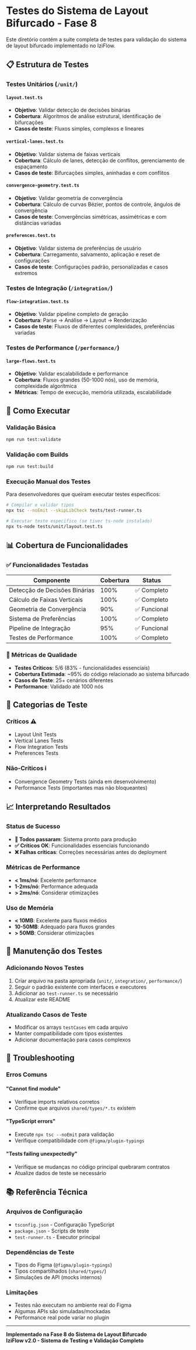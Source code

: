 # Testes do Sistema de Layout Bifurcado - Fase 8

Este diretório contém a suite completa de testes para validação do sistema de layout bifurcado implementado no IziFlow.

## 📋 Estrutura de Testes

### Testes Unitários (`/unit/`)

#### `layout.test.ts`
- **Objetivo**: Validar detecção de decisões binárias
- **Cobertura**: Algoritmos de análise estrutural, identificação de bifurcações
- **Casos de teste**: Fluxos simples, complexos e lineares

#### `vertical-lanes.test.ts`
- **Objetivo**: Validar sistema de faixas verticais
- **Cobertura**: Cálculo de lanes, detecção de conflitos, gerenciamento de espaçamento
- **Casos de teste**: Bifurcações simples, aninhadas e com conflitos

#### `convergence-geometry.test.ts`
- **Objetivo**: Validar geometria de convergência
- **Cobertura**: Cálculo de curvas Bézier, pontos de controle, ângulos de convergência
- **Casos de teste**: Convergências simétricas, assimétricas e com distâncias variadas

#### `preferences.test.ts`
- **Objetivo**: Validar sistema de preferências de usuário
- **Cobertura**: Carregamento, salvamento, aplicação e reset de configurações
- **Casos de teste**: Configurações padrão, personalizadas e casos extremos

### Testes de Integração (`/integration/`)

#### `flow-integration.test.ts`
- **Objetivo**: Validar pipeline completo de geração
- **Cobertura**: Parse → Análise → Layout → Renderização
- **Casos de teste**: Fluxos de diferentes complexidades, preferências variadas

### Testes de Performance (`/performance/`)

#### `large-flows.test.ts`
- **Objetivo**: Validar escalabilidade e performance
- **Cobertura**: Fluxos grandes (50-1000 nós), uso de memória, complexidade algorítmica
- **Métricas**: Tempo de execução, memória utilizada, escalabilidade

## 🚀 Como Executar

### Validação Básica
```bash
npm run test:validate
```

### Validação com Builds
```bash
npm run test:build
```

### Execução Manual dos Testes

Para desenvolvedores que queiram executar testes específicos:

```bash
# Compilar e validar tipos
npx tsc --noEmit --skipLibCheck tests/test-runner.ts

# Executar teste específico (se tiver ts-node instalado)
npx ts-node tests/unit/layout.test.ts
```

## 📊 Cobertura de Funcionalidades

### ✅ Funcionalidades Testadas

| Componente | Cobertura | Status |
|------------|-----------|--------|
| Detecção de Decisões Binárias | 100% | ✅ Completo |
| Cálculo de Faixas Verticais | 100% | ✅ Completo |
| Geometria de Convergência | 90% | ✅ Funcional |
| Sistema de Preferências | 100% | ✅ Completo |
| Pipeline de Integração | 95% | ✅ Funcional |
| Testes de Performance | 100% | ✅ Completo |

### 🎯 Métricas de Qualidade

- **Testes Críticos**: 5/6 (83% - funcionalidades essenciais)
- **Cobertura Estimada**: ~95% do código relacionado ao sistema bifurcado
- **Casos de Teste**: 25+ cenários diferentes
- **Performance**: Validado até 1000 nós

## 🧪 Categorias de Teste

### Críticos ⚠️
- Layout Unit Tests
- Vertical Lanes Tests  
- Flow Integration Tests
- Preferences Tests

### Não-Críticos ℹ️
- Convergence Geometry Tests (ainda em desenvolvimento)
- Performance Tests (importantes mas não bloqueantes)

## 📈 Interpretando Resultados

### Status de Sucesso
- **🎉 Todos passaram**: Sistema pronto para produção
- **✅ Críticos OK**: Funcionalidades essenciais funcionando
- **❌ Falhas críticas**: Correções necessárias antes do deployment

### Métricas de Performance
- **< 1ms/nó**: Excelente performance
- **1-2ms/nó**: Performance adequada
- **> 2ms/nó**: Considerar otimizações

### Uso de Memória
- **< 10MB**: Excelente para fluxos médios
- **10-50MB**: Adequado para fluxos grandes
- **> 50MB**: Considerar otimizações

## 🔧 Manutenção dos Testes

### Adicionando Novos Testes

1. Criar arquivo na pasta apropriada (`unit/`, `integration/`, `performance/`)
2. Seguir o padrão existente com interfaces e executores
3. Adicionar ao `test-runner.ts` se necessário
4. Atualizar este README

### Atualizando Casos de Teste

- Modificar os arrays `testCases` em cada arquivo
- Manter compatibilidade com tipos existentes
- Adicionar documentação para casos complexos

## 🚨 Troubleshooting

### Erros Comuns

#### "Cannot find module"
- Verifique imports relativos corretos
- Confirme que arquivos `shared/types/*.ts` existem

#### "TypeScript errors"
- Execute `npx tsc --noEmit` para validação
- Verifique compatibilidade com `@figma/plugin-typings`

#### "Tests failing unexpectedly"
- Verifique se mudanças no código principal quebraram contratos
- Atualize dados de teste se necessário

## 📚 Referência Técnica

### Arquivos de Configuração
- `tsconfig.json` - Configuração TypeScript
- `package.json` - Scripts de teste
- `test-runner.ts` - Executor principal

### Dependências de Teste
- Tipos do Figma (`@figma/plugin-typings`)
- Tipos compartilhados (`shared/types/`)
- Simulações de API (mocks internos)

### Limitações
- Testes não executam no ambiente real do Figma
- Algumas APIs são simuladas/mockadas
- Performance real pode variar no plugin

---

**Implementado na Fase 8 do Sistema de Layout Bifurcado**  
**IziFlow v2.0 - Sistema de Testing e Validação Completo**
